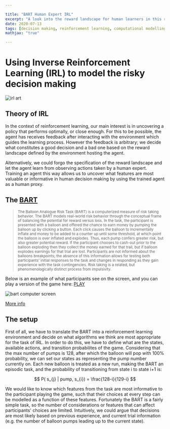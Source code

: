 ```yaml
---

title: "BART Human Expert IRL"
excerpt: "A look into the reward landscape for human learners in this risky decision making task."
date: 2020-07-13
tags: [decision making, reinforcement learning, computational modelling, irl]
mathjax: "true"

---
```


# Using Inverse Reinforcement Learning (IRL) to model the risky decision making

<img src="{{ site.url }}{{ site.baseurl }}/images/irlBART/irl.jpg" alt="irl art">


## Theory of IRL

In the context of reinforcement learning, our main interest is in uncovering a policy that performs optimally, or close enough. For this to be possible, the agent has receives feedback after interacting with the environment which guides the learning process. However the feedback is arbitrary; we decide what constitutes a good decision and a bad one based on the reward landscape defined by the environment hosting the agent.

Alternatively, we could forgo the specification of the reward landscape and let the agent learn from observing actions taken by a human expert. Training an agent this way allows us to uncover what features are most valuable or informative in human decision making by using the trained agent as a human proxy.

## The [BART](http://www.impulsivity.org/measurement/BART)

<blockquote><small>The Balloon Analogue Risk Task (BART) is a computerized measure of risk taking behavior. The BART models real-world risk behavior through the conceptual frame of balancing the potential for reward versus loss. In the task, the participant is presented with a balloon and offered the chance to earn money by pumping the balloon up by clicking a button. Each click causes the balloon to incrementally inflate and money to be added to a counter up until some threshold, at which point the balloon is over inflated and explodes. Thus, each pump confers greater risk, but also greater potential reward. If the participant chooses to cash-out prior to the balloon exploding then they collect the money earned for that trail, but if balloon explodes earnings for that trial are lost. Participants are not informed about the balloons breakpoints; the absence of this information allows for testing both participants' initial responses to the task and changes in responding as they gain experience with the task contingencies. Risk taking is a related, but phenomenologically distinct process from impulsivity.</small></blockquote>

Below is an example of what participants see on the screen, and you can play a version of the game here:
[PLAY](https://www.brainturk.com/bart)

<img src="{{ site.url }}{{ site.baseurl }}/images/irlBART/bart_screen.png" alt="bart computer screen">

[More info](https://psycnet.apa.org/fulltext/2002-01194-001.pdf)
## The setup

First of all, we have to translate the BART into a reinforcement learning environment and decide on what algorithms we think are most appropriate for the task of IRL. In order to do this, we have to define what are the states, available actions, and transition probabilites of the game. Considering that the max number of pumps is 128, after which the balloon will pop with 100% probability, we can set our states as representing the pump number currently on. Each new balloon is treated as a new run, making the BART an episodic task, and the probability of transitioning from state i to state i+1 is:

$$ P( s_{j} | pump, s_{i}) = \frac{128-i}{129-i} $$

We would like to know which features from the task are most informative to the participant playing the game, such that their choices at every step can be modelled as a function of these features. Fortunately the BART is a fairly simple task, so the number of considerations or features that can affect participants' choices are limited. Intuitively, we could argue that decisions are most likely based on previous experience, and current trial information (e.g. the number of balloon pumps leading up to the current state). 


